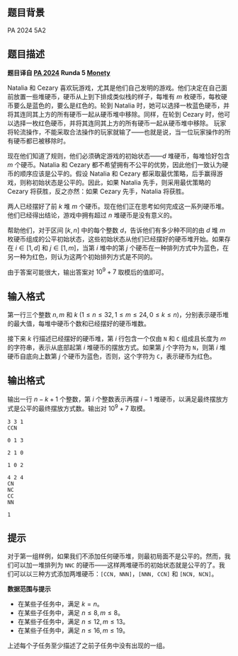 ## 题目背景
PA 2024 5A2

## 题目描述
**题目译自 [PA 2024](https://sio2.mimuw.edu.pl/c/pa-2024-1/dashboard/) Runda 5 [Monety](https://sio2.mimuw.edu.pl/c/pa-2024-1/p/mon/)**

Natalia 和 Cezary 喜欢玩游戏，尤其是他们自己发明的游戏。他们决定在自己面前放置一些堆硬币，硬币从上到下排成类似栈的样子，每堆有 $m$ 枚硬币，每枚硬币要么是蓝色的，要么是红色的。轮到 Natalia 时，她可以选择一枚蓝色硬币，并将其连同其上方的所有硬币一起从硬币堆中移除。同样，在轮到 Cezary 时，他可以选择一枚红色硬币，并将其连同其上方的所有硬币一起从硬币堆中移除。 玩家将轮流操作，不能采取合法操作的玩家就输了——也就是说，当一位玩家操作的所有硬币都已被移除时。

现在他们知道了规则，他们必须确定游戏的初始状态——$d$ 堆硬币，每堆恰好包含 $m$ 个硬币。Natalia 和 Cezary 都不希望拥有不公平的优势，因此他们一致认为硬币的顺序应该是公平的。假设 Natalia 和 Cezary 都采取最优策略，后手赢得游戏，则称初始状态是公平的。因此，如果 Natalia 先手，则采用最优策略的 Cezary 将获胜，反之亦然：如果 Cezary 先手，Natalia 将获胜。

两人已经摆好了前 $k$ 堆 $m$ 个硬币。现在他们正在思考如何完成这一系列硬币堆。他们已经得出结论，游戏中拥有超过 $n$ 堆硬币是没有意义的。

帮助他们，对于区间 $[k, n]$ 中的每个整数 $d$，告诉他们有多少种不同的由 $d$ 堆 $m$ 枚硬币组成的公平初始状态，这些初始状态从他们已经摆好的硬币堆开始。如果存在 $i\in [1, d]$ 和 $j\in [1, m]$，当第 $i$ 堆中的第 $j$ 个硬币在一种排列方式中为蓝色，在另一种为红色，则认为这两个初始排列方式是不同的。

由于答案可能很大，输出答案对 $10^9+7$ 取模后的值即可。

## 输入格式
第一行三个整数 $n,m$ 和 $k\ (1\le n\le 32,1\le m\le 24,0\le k\le n)$，分别表示硬币堆的最大值，每堆中硬币个数和已经摆好的硬币堆数。

接下来 $k$ 行描述已经摆好的硬币堆，第 $i$ 行包含一个仅由 `N` 和 `C` 组成且长度为 $m$ 的字符串，表示从底部起第 $i$ 堆硬币的摆放方式。如果第 $j$ 个字符为 `N`，则第 $i$ 堆硬币自底向上数第 $j$ 个硬币为蓝色，否则，这个字符为 `C`，表示硬币为红色。

## 输出格式
输出一行 $n-k+1$ 个整数，第 $i$ 个整数表示再摆 $i-1$ 堆硬币，以满足最终摆放方式是公平的最终摆放方式数。输出对 $10^9+7$ 取模。

```input1
3 3 1
CCN

```

```output1
0 1 3

```

```input2
2 1 0

```

```output2
1 0 2

```

```input3
4 2 4
CN
NC
CC
NN

```

```output3
1

```

## 提示
对于第一组样例，如果我们不添加任何硬币堆，则最初局面不是公平的。然而，我们可以加一堆排列为 `NNC` 的硬币——这样两堆硬币的初始状态就是公平的了。我们可以以三种方式添加两堆硬币：`[CCN, NNN]`，`[NNN, CCN]` 和 `[NCN, NCN]`。

**数据范围与提示**

- 在某些子任务中，满足 $k=n$。
- 在某些子任务中，满足 $n\le 8,m\le 8$​。
- 在某些子任务中，满足 $n\le 12,m\le 13$。
- 在某些子任务中，满足 $n\le 16,m\le 19$​。

上述每个子任务至少描述了之前子任务中没有出现的一组。

